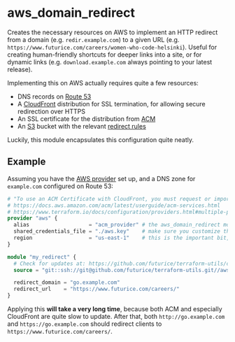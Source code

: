 # aws_domain_redirect

Creates the necessary resources on AWS to implement an HTTP redirect from a domain (e.g. `redir.example.com`) to a given URL (e.g. `https://www.futurice.com/careers/women-who-code-helsinki`). Useful for creating human-friendly shortcuts for deeper links into a site, or for dynamic links (e.g. `download.example.com` always pointing to your latest release).

Implementing this on AWS actually requires quite a few resources:

- DNS records on [Route 53](https://aws.amazon.com/route53/)
- A [CloudFront](https://aws.amazon.com/cloudfront/) distribution for SSL termination, for allowing secure redirection over HTTPS
- An SSL certificate for the distribution from [ACM](https://aws.amazon.com/certificate-manager/)
- An [S3](https://aws.amazon.com/s3/) bucket with the relevant [redirect rules](https://docs.aws.amazon.com/AmazonS3/latest/dev/how-to-page-redirect.html#advanced-conditional-redirects)

Luckily, this module encapsulates this configuration quite neatly.

## Example

Assuming you have the [AWS provider](https://www.terraform.io/docs/providers/aws/index.html) set up, and a DNS zone for `example.com` configured on Route 53:

```tf
# "To use an ACM Certificate with CloudFront, you must request or import the certificate in the US East (N. Virginia) region."
# https://docs.aws.amazon.com/acm/latest/userguide/acm-services.html
# https://www.terraform.io/docs/configuration/providers.html#multiple-provider-instances
provider "aws" {
  alias                   = "acm_provider" # the aws_domain_redirect module expects an "aws" provider with this alias to be present
  shared_credentials_file = "./aws.key"    # make sure you customize this to match your regular AWS provider config
  region                  = "us-east-1"    # this is the important bit, due to the aforementioned limitation of AWS regions and ACM
}

module "my_redirect" {
  # Check for updates at: https://github.com/futurice/terraform-utils/compare/v4.0...master
  source = "git::ssh://git@github.com/futurice/terraform-utils.git//aws_domain_redirect?ref=v4.0"

  redirect_domain = "go.example.com"
  redirect_url    = "https://www.futurice.com/careers/"
}
```

Applying this **will take a very long time**, because both ACM and especially CloudFront are quite slow to update. After that, both `http://go.example.com` and `https://go.example.com` should redirect clients to `https://www.futurice.com/careers/`.
